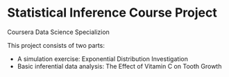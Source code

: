 # Statistical Inference Course Project
 Coursera Data Science Specializion 
 

This project consists of two parts:

* A simulation exercise: Exponential Distribution Investigation
* Basic inferential data analysis: The Effect of Vitamin C on Tooth Growth 

